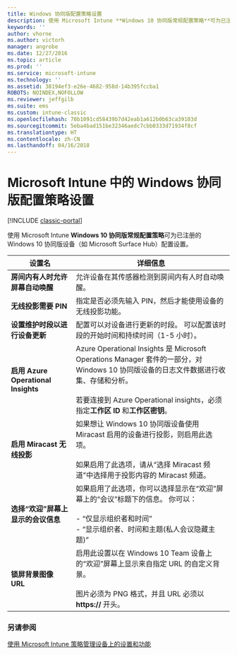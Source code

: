 ```yaml
---
title: Windows 协同版配置策略设置
description: 使用 Microsoft Intune **Windows 10 协同版常规配置策略**可为已注册的 Windows 10 协同版设备（如 Microsoft Surface Hub）配置设置。
keywords: ''
author: vhorne
ms.author: victorh
manager: angrobe
ms.date: 12/27/2016
ms.topic: article
ms.prod: ''
ms.service: microsoft-intune
ms.technology: ''
ms.assetid: 38194ef3-e26e-4682-958d-14b395fccba1
ROBOTS: NOINDEX,NOFOLLOW
ms.reviewer: jeffgilb
ms.suite: ems
ms.custom: intune-classic
ms.openlocfilehash: 70b1091cd58439b7d42eab1a612b0b63ca39103d
ms.sourcegitcommit: 5eba4bad151be32346aedc7cbb0333d71934f8cf
ms.translationtype: HT
ms.contentlocale: zh-CN
ms.lasthandoff: 04/16/2018
---
```

# <a name="windows-team-configuration-policy-settings-in-microsoft-intune"></a>Microsoft Intune 中的 Windows 协同版配置策略设置

[!INCLUDE [classic-portal](../includes/classic-portal.md)]

使用 Microsoft Intune **Windows 10 协同版常规配置策略**可为已注册的 Windows 10 协同版设备（如 Microsoft Surface Hub）配置设置。


|                                  设置名                                   |                                                                                                                                                                详细信息                                                                                                                                                                |
|---------------------------------------------------------------------------------|---------------------------------------------------------------------------------------------------------------------------------------------------------------------------------------------------------------------------------------------------------------------------------------------------------------------------------------|
|  <strong>房间内有人时允许屏幕自动唤醒</strong>   |                                                                                                                         允许设备在其传感器检测到房间内有人时自动唤醒。                                                                                                                          |
|              <strong>无线投影需要 PIN</strong>               |                                                                                                             指定是否必须先输入 PIN，然后才能使用设备的无线投影功能。                                                                                                             |
|          <strong>设置维护时段以进行设备更新</strong>           |                                                                                          配置可以对设备进行更新的时段。 可以配置该时段的开始时间和持续时间（1-5 小时）。                                                                                           |
|               <strong>启用 Azure Operational Insights</strong>                |                  Azure Operational Insights 是 Microsoft Operations Manager 套件的一部分，对 Windows 10 协同版设备的日志文件数据进行收集、存储和分析。<br /><br />若要连接到 Azure Operational insights，必须指定<strong>工作区 ID</strong> 和<strong>工作区密钥</strong>。                   |
|              <strong>启用 Miracast 无线投影</strong>               |                                          如果想让 Windows 10 协同版设备使用 Miracast 启用的设备进行投影，则启用此选项。<br /><br />如果启用了此选项，请从“选择 Miracast 频道”中选择用于投影内容的 Miracast 频道。                                           |
| <strong>选择“欢迎”屏幕上显示的会议信息</strong> | 如果启用了此选项，你可以选择显示在“欢迎”屏幕上的“会议”标题下的信息。 你可以：<br /><br />-   “仅显示组织者和时间”<br />-   “显示组织者、时间和主题(私人会议隐藏主题)” |
|                <strong>锁屏背景图像 URL</strong>                 |                                           启用此设置以在 Windows 10 Team 设备上的“欢迎”屏幕上显示来自指定 URL 的自定义背景。<br /><br />图片必须为 PNG 格式，并且 URL 必须以 <strong>https://</strong> 开头。                                            |

### <a name="see-also"></a>另请参阅
[使用 Microsoft Intune 策略管理设备上的设置和功能](manage-settings-and-features-on-your-devices-with-microsoft-intune-policies.md)

